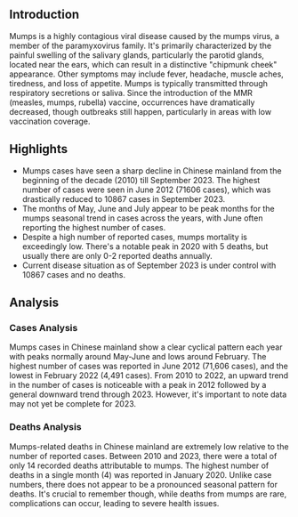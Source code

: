 ## Introduction

Mumps is a highly contagious viral disease caused by the mumps virus, a member of the paramyxovirus family. It's primarily characterized by the painful swelling of the salivary glands, particularly the parotid glands, located near the ears, which can result in a distinctive "chipmunk cheek" appearance. Other symptoms may include fever, headache, muscle aches, tiredness, and loss of appetite. Mumps is typically transmitted through respiratory secretions or saliva. Since the introduction of the MMR (measles, mumps, rubella) vaccine, occurrences have dramatically decreased, though outbreaks still happen, particularly in areas with low vaccination coverage.

## Highlights

- Mumps cases have seen a sharp decline in Chinese mainland from the beginning of the decade (2010) till September 2023. The highest number of cases were seen in June 2012 (71606 cases), which was drastically reduced to 10867 cases in September 2023. <br/>
- The months of May, June and July appear to be peak months for the mumps seasonal trend in cases across the years, with June often reporting the highest number of cases. <br/>
- Despite a high number of reported cases, mumps mortality is exceedingly low. There's a notable peak in 2020 with 5 deaths, but usually there are only 0-2 reported deaths annually. <br/>
- Current disease situation as of September 2023 is under control with 10867 cases and no deaths.

## Analysis

### Cases Analysis

Mumps cases in Chinese mainland show a clear cyclical pattern each year with peaks normally around May-June and lows around February. The highest number of cases was reported in June 2012 (71,606 cases), and the lowest in February 2022 (4,491 cases). From 2010 to 2022, an upward trend in the number of cases is noticeable with a peak in 2012 followed by a general downward trend through 2023. However, it's important to note data may not yet be complete for 2023.

### Deaths Analysis

Mumps-related deaths in Chinese mainland are extremely low relative to the number of reported cases. Between 2010 and 2023, there were a total of only 14 recorded deaths attributable to mumps. The highest number of deaths in a single month (4) was reported in January 2020. Unlike case numbers, there does not appear to be a pronounced seasonal pattern for deaths. It's crucial to remember though, while deaths from mumps are rare, complications can occur, leading to severe health issues.
